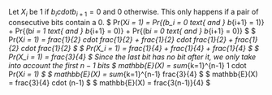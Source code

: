 Let $X_i$ be 1 if $b_i cdot b_{i+1} = 0$ and 0 otherwise. This only happens if a pair of consecutive bits contain a 0. 
$ Pr(X*i = 1) = Pr{(b_i = 0 text{ and } b*{i+1} = 1)} + Pr{(b*i = 1 text{ and } b*{i+1} = 0)} + Pr{(b*i = 0 text{ and } b*{i+1} = 0)} $ 
$ Pr(X*i = 1) = frac{1}{2} cdot frac{1}{2} + frac{1}{2} cdot frac{1}{2} + frac{1}{2} cdot frac{1}{2} $ 
$ Pr(X_i = 1) = frac{1}{4} + frac{1}{4} + frac{1}{4} $ 
$ Pr(X_i = 1) = frac{3}{4} $ 
Since the last bit has no bit after it, we only take into account the first $n-1$ bits 
$ mathbb{E}(X) = sum*{k=1}^{n-1} 1 cdot Pr(X*i = 1) $ 
$ mathbb{E}(X) = sum*{k=1}^{n-1} frac{3}{4} $ 
$ mathbb{E}(X) = frac{3}{4} cdot (n-1) $ 
$ mathbb{E}(X) = frac{3(n-1)}{4} $

